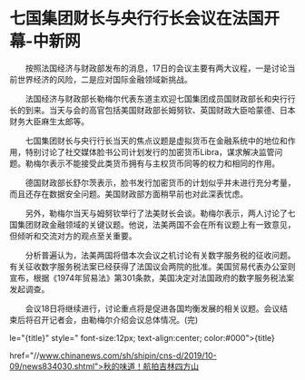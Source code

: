 # 七国集团财长与央行行长会议在法国开幕-中新网

　　按照法国经济与财政部发布的消息，17日的会议主要有两大议程，一是讨论当前世界经济的风险，二是应对国际金融领域新挑战。

　　法国经济与财政部长勒梅尔代表东道主欢迎七国集团成员国财政部长和央行行长的到来。当天与会的高官包括美国财政部长姆努钦、英国财政大臣哈蒙德、日本财务大臣麻生太郎等。

　　七国集团财长与央行行长当天的焦点议题是虚拟货币在金融系统中的地位和作用，特别讨论了社交媒体脸书公司计划发行的加密货币Libra，谋求解决监管问题。勒梅尔表示不能接受此类货币拥有与主权货币同等的权力和相同的作用。

　　德国财政部长舒尔茨表示，脸书发行加密货币的计划似乎并未进行充分考量，而且还存在数据安全问题。美国财政部方面稍早前也对此深表忧虑。

　　另外，勒梅尔当天与姆努钦举行了法美财长会谈。勒梅尔表示，两人讨论了七国集团财政金融领域的关键议题。他说，法美两国不会在所有议题上有一致意见，但倾听和交流对方的观点至关重要。

　　分析普遍认为，法美两国将借本次会议之机讨论有关数字服务税的征收问题。有关征收数字服务税法案已经获得了法国议会两院的批准。美国贸易代表办公室则宣布，根据《1974年贸易法》第301条款，美国决定对法国政府的数字服务税法案发起调查。

　　会议18日将继续进行，讨论重点将是促进各国均衡发展的相关议题。会议结束后将召开记者会，由勒梅尔介绍会议总体情况。(完)

le="{title}" style=" font-size:12px; text-align:center; color:#000">{title}

href="//www.chinanews.com/sh/shipin/cns-d/2019/10-09/news834030.shtml">秋的味道！航拍吉林四方山
